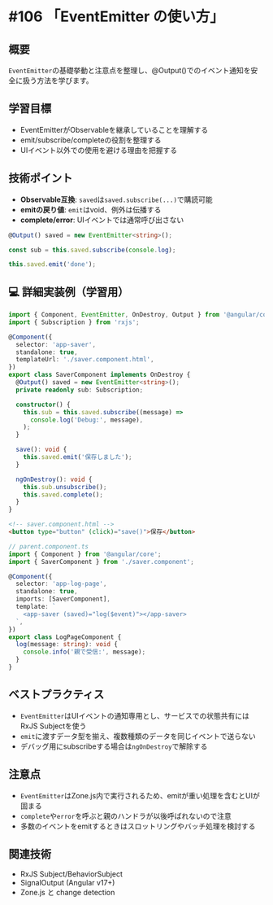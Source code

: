 # #106 「EventEmitter の使い方」

## 概要
`EventEmitter`の基礎挙動と注意点を整理し、@Output()でのイベント通知を安全に扱う方法を学びます。

## 学習目標
- EventEmitterがObservableを継承していることを理解する
- emit/subscribe/completeの役割を整理する
- UIイベント以外での使用を避ける理由を把握する

## 技術ポイント
- **Observable互換**: `saved`は`saved.subscribe(...)`で購読可能
- **emitの戻り値**: `emit`はvoid、例外は伝播する
- **complete/error**: UIイベントでは通常呼び出さない


```typescript
@Output() saved = new EventEmitter<string>();
```

```typescript
const sub = this.saved.subscribe(console.log);
```

```typescript
this.saved.emit('done');
```

## 💻 詳細実装例（学習用）
```typescript
import { Component, EventEmitter, OnDestroy, Output } from '@angular/core';
import { Subscription } from 'rxjs';

@Component({
  selector: 'app-saver',
  standalone: true,
  templateUrl: './saver.component.html',
})
export class SaverComponent implements OnDestroy {
  @Output() saved = new EventEmitter<string>();
  private readonly sub: Subscription;

  constructor() {
    this.sub = this.saved.subscribe((message) =>
      console.log('Debug:', message),
    );
  }

  save(): void {
    this.saved.emit('保存しました');
  }

  ngOnDestroy(): void {
    this.sub.unsubscribe();
    this.saved.complete();
  }
}
```

```html
<!-- saver.component.html -->
<button type="button" (click)="save()">保存</button>
```

```typescript
// parent.component.ts
import { Component } from '@angular/core';
import { SaverComponent } from './saver.component';

@Component({
  selector: 'app-log-page',
  standalone: true,
  imports: [SaverComponent],
  template: `
    <app-saver (saved)="log($event)"></app-saver>
  `,
})
export class LogPageComponent {
  log(message: string): void {
    console.info('親で受信:', message);
  }
}
```

## ベストプラクティス
- `EventEmitter`はUIイベントの通知専用とし、サービスでの状態共有にはRxJS Subjectを使う
- `emit`に渡すデータ型を揃え、複数種類のデータを同じイベントで送らない
- デバッグ用にsubscribeする場合は`ngOnDestroy`で解除する

## 注意点
- `EventEmitter`はZone.js内で実行されるため、emitが重い処理を含むとUIが固まる
- `complete`や`error`を呼ぶと親のハンドラが以後呼ばれないので注意
- 多数のイベントをemitするときはスロットリングやバッチ処理を検討する

## 関連技術
- RxJS Subject/BehaviorSubject
- SignalOutput (Angular v17+)
- Zone.js と change detection
